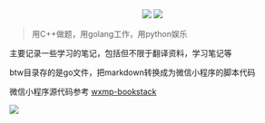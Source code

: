 <div align="center">
    <a href="https://github.com/xnzone/bookstack"> <img src="https://badgen.net/github/stars/xnzone/bookstack?icon=github"></a>
    <a href="https://github.com/xnzone/csnote"> <img src="https://badgen.net/github/forks/xnzone/bookstack?icon=github"></a>
</div>

>用C++做题，用golang工作，用python娱乐

主要记录一些学习的笔记，包括但不限于翻译资料，学习笔记等

btw目录存的是go文件，把markdown转换成为微信小程序的脚本代码

微信小程序源代码参考 [wxmp-bookstack](https://github.com/xnzone/wxmp-bookstack.git)

![](https://s2.loli.net/2024/12/18/5HbIe4BowtUzJ61.jpg)